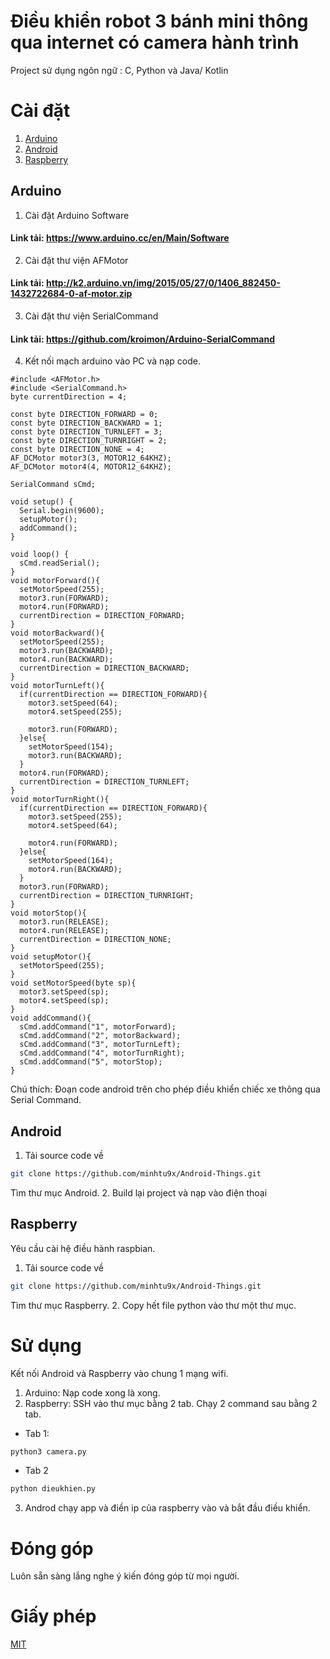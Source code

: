 # Điều khiển robot 3 bánh mini thông qua internet có camera hành trình

Project sử dụng ngôn ngữ : C, Python và Java/ Kotlin

# Cài đặt
1. [Arduino](#Arduino)
2. [Android](#Android)
3. [Raspberry](#Raspberry)

## Arduino
1. Cài đặt Arduino Software
#### Link tải: https://www.arduino.cc/en/Main/Software
2. Cài đặt thư viện AFMotor
#### Link tải: http://k2.arduino.vn/img/2015/05/27/0/1406_882450-1432722684-0-af-motor.zip
3. Cài đặt thư viện SerialCommand
#### Link tải: https://github.com/kroimon/Arduino-SerialCommand
4. Kết nối mạch arduino vào PC và nạp code.
```arduino
#include <AFMotor.h>
#include <SerialCommand.h>
byte currentDirection = 4;

const byte DIRECTION_FORWARD = 0;
const byte DIRECTION_BACKWARD = 1;
const byte DIRECTION_TURNLEFT = 3;
const byte DIRECTION_TURNRIGHT = 2;
const byte DIRECTION_NONE = 4;
AF_DCMotor motor3(3, MOTOR12_64KHZ);
AF_DCMotor motor4(4, MOTOR12_64KHZ);

SerialCommand sCmd;

void setup() {
  Serial.begin(9600);
  setupMotor();
  addCommand();
}

void loop() {
  sCmd.readSerial();
}
void motorForward(){
  setMotorSpeed(255);
  motor3.run(FORWARD);
  motor4.run(FORWARD);
  currentDirection = DIRECTION_FORWARD;
}
void motorBackward(){
  setMotorSpeed(255);
  motor3.run(BACKWARD);
  motor4.run(BACKWARD);
  currentDirection = DIRECTION_BACKWARD;
}
void motorTurnLeft(){
  if(currentDirection == DIRECTION_FORWARD){
    motor3.setSpeed(64);
    motor4.setSpeed(255);

    motor3.run(FORWARD);
  }else{
    setMotorSpeed(154);
    motor3.run(BACKWARD);
  }
  motor4.run(FORWARD);
  currentDirection = DIRECTION_TURNLEFT;
}
void motorTurnRight(){
  if(currentDirection == DIRECTION_FORWARD){
    motor3.setSpeed(255);
    motor4.setSpeed(64);

    motor4.run(FORWARD);
  }else{
    setMotorSpeed(164);
    motor4.run(BACKWARD);
  }
  motor3.run(FORWARD);
  currentDirection = DIRECTION_TURNRIGHT;
}
void motorStop(){
  motor3.run(RELEASE);
  motor4.run(RELEASE);
  currentDirection = DIRECTION_NONE;
}
void setupMotor(){
  setMotorSpeed(255);
}
void setMotorSpeed(byte sp){
  motor3.setSpeed(sp);
  motor4.setSpeed(sp);
}
void addCommand(){
  sCmd.addCommand("1", motorForward);
  sCmd.addCommand("2", motorBackward);
  sCmd.addCommand("3", motorTurnLeft);
  sCmd.addCommand("4", motorTurnRight);
  sCmd.addCommand("5", motorStop);
}
```
Chú thích: Đoạn code android trên cho phép điều khiển chiếc xe thông qua Serial Command.

## Android
1. Tải source code về
```bash
git clone https://github.com/minhtu9x/Android-Things.git
```
Tìm thư mục Android.
2. Build lại project và nạp vào điện thoại

## Raspberry
Yêu cầu cài hệ điều hành raspbian.
1. Tải source code về
```bash
git clone https://github.com/minhtu9x/Android-Things.git
```
Tìm thư mục Raspberry.
2. Copy hết file python vào thư một thư mục.

# Sử dụng
Kết nối Android và Raspberry vào chung 1 mạng wifi.

1. Arduino: Nạp code xong là xong.
2. Raspberry: SSH vào thư mục bằng 2 tab.
Chạy 2 command sau bằng 2 tab.
* Tab 1:
```bash
python3 camera.py
```
* Tab 2
```bash
python dieukhien.py
```
3. Androd chạy app và điền ip của raspberry vào và bắt đầu điều khiển.

# Đóng góp
Luôn sẵn sàng lắng nghe ý kiến đóng góp từ mọi người.

# Giấy phép
[MIT](https://choosealicense.com/licenses/mit/)
